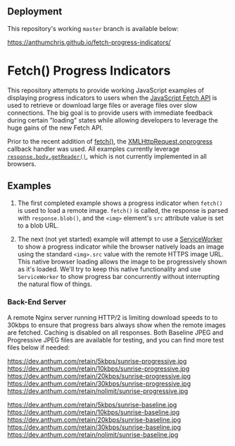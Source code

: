 ## Deployment

This repository's working `master` branch is available below:

https://anthumchris.github.io/fetch-progress-indicators/


# Fetch() Progress Indicators

This repository attempts to provide working JavaScript examples of displaying progress indicators to users when the [JavaScript Fetch API](https://developer.mozilla.org/en-US/docs/Web/API/Fetch_API) is used to retrieve or download large files or average files over slow connections.  The big goal is to provide users with immediate feedback during certain "loading" states while allowing developers to leverage the huge gains of the new Fetch API.  

Prior to the recent addition of [fetch()](https://developer.mozilla.org/en-US/docs/Web/API/WindowOrWorkerGlobalScope/fetch), the [XMLHttpRequest.onprogress](https://developer.mozilla.org/en-US/docs/Web/API/XMLHttpRequestEventTarget/onprogress) callback handler was used.  All examples currently leverage [`response.body.getReader()`](https://developer.mozilla.org/en-US/docs/Web/API/ReadableStream), which is not currently implemented in all browsers.  

## Examples
1. The first completed example shows a progress indicator when `fetch()` is used to load a remote image.  `fetch()` is called, the response is parsed with `response.blob()`, and the `<img>` element's `src` attribute value is set to a blob URL.

2. The next (not yet started) example will attempt to use a [ServiceWorker](https://developer.mozilla.org/en-US/docs/Web/API/Service_Worker_API) to show a progress indicator while the browser natively loads an image using the standard `<img>.src` value with the remote HTTPS image URL.  This native browser loading allows the image to be progressively shown as it's loaded.  We'll try to keep this native functionality and use `ServiceWorker` to show progress bar concurrently without interrupting the natural flow of things.

### Back-End Server

A remote Nginx server running HTTP/2 is limiting download speeds to to 30kbps to ensure that progress bars always show when the remote images are fetched.  Caching is disabled on all responses.  Both Baseline JPEG and Progressive JPEG files are available for testing, and you can find more test files below if needed:

https://dev.anthum.com/retain/5kbps/sunrise-progressive.jpg<br>
https://dev.anthum.com/retain/10kbps/sunrise-progressive.jpg<br>
https://dev.anthum.com/retain/20kbps/sunrise-progressive.jpg<br>
https://dev.anthum.com/retain/30kbps/sunrise-progressive.jpg<br>
https://dev.anthum.com/retain/nolimit/sunrise-progressive.jpg

https://dev.anthum.com/retain/5kbps/sunrise-baseline.jpg<br>
https://dev.anthum.com/retain/10kbps/sunrise-baseline.jpg<br>
https://dev.anthum.com/retain/20kbps/sunrise-baseline.jpg<br>
https://dev.anthum.com/retain/30kbps/sunrise-baseline.jpg<br>
https://dev.anthum.com/retain/nolimit/sunrise-baseline.jpg
